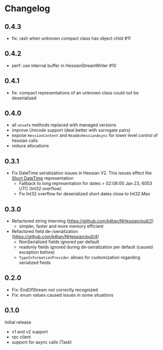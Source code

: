 # Changelog

## 0.4.3

- fix: rash when unknown compact class has object child #11

## 0.4.2

- perf: use internal buffer in HessianStreamWriter #10

## 0.4.1

- fix: compact representations of an unknown class could not be deserialized

## 0.4.0

- all `unsafe` methods replaced with managed versions
- improve Unicode support (deal better with surrogate pairs)
- expose `HessianContent` and `ReadAsHessianAsync` for lower level control of hessian calls
- reduce allocations

## 0.3.1
- Fix DateTime serialization issues in Hessian V2. This issues effect the [Short DateTime](http://hessian.caucho.com/doc/hessian-serialization.html#anchor8) representation
  - Fallback to long representation for dates > 02:08:00 Jan 23, 6053 UTC (Int32 overflow)
  - Fix Int32 overflow for deserialized short dates close to Int32.Max

## 0.3.0
- Refactored string interning (https://github.com/k4tan/NHessian/pull/2)
  - simpler, faster and more memory efficient
- Refactored field de-/serialization (https://github.com/k4tan/NHessian/pull/4)
  - NonSerialized fields ignored per default
  - readonly fields ignored during de-serialization per default (caused exception before)
  - `TypeInformationProvider` allows for customization regarding serialized fields

## 0.2.0
- Fix: EndOfStream not correctly recognized
- Fix: enum values caused issues in some situations

## 0.1.0
Initial release

- v1 and v2 support
- rpc client 
- support for async calls (Task)